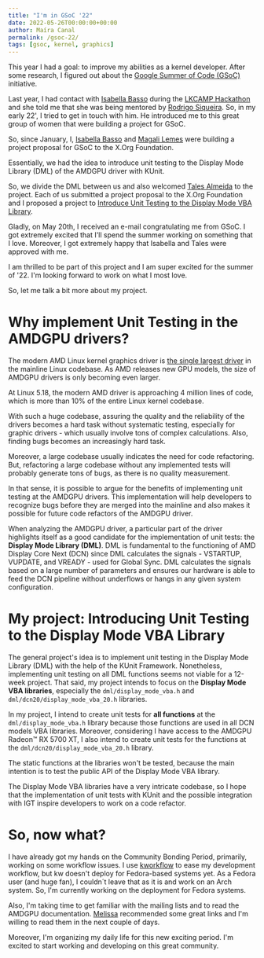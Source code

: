 ```yaml
---
title: "I'm in GSoC '22"
date: 2022-05-26T00:00:00+00:00
author: Maíra Canal
permalink: /gsoc-22/
tags: [gsoc, kernel, graphics]
---
```


This year I had a goal: to improve my abilities as a kernel developer. After some research, I figured out about the [Google Summer of Code (GSoC)](https://summerofcode.withgoogle.com/) initiative. 

Last year, I had contact with [Isabella Basso](https://crosscat.me) during the [LKCAMP Hackathon](https://lkcamp.dev) and she told me that she was being mentored by [Rodrigo Siqueira](https://siqueira.tech). So, in my early 22', I tried to get in touch with him. He introduced me to this great group of women that were building a project for GSoC.

So, since January, I, [Isabella Basso](https://crosscat.me) and [Magali Lemes](https://magalilemes.github.io) were building a project proposal for GSoC to the X.Org Foundation.

Essentially, we had the idea to introduce unit testing to the Display Mode Library (DML) of the AMDGPU driver with KUnit. 

So, we divide the DML between us and also welcomed [Tales Almeida](https://tales-aparecida.github.io/) to the project. Each of us submitted a project proposal to the X.Org Foundation and I proposed a project to [Introduce Unit Testing to the Display Mode VBA Library](https://summerofcode.withgoogle.com/programs/2022/projects/fATmfPlL).

Gladly, on May 20th, I received an e-mail congratulating me from GSoC. I got extremely excited that I'll spend the summer working on something that I love. Moreover, I got extremely happy that Isabella and Tales were approved with me.

I am thrilled to be part of this project and I am super excited for the summer of '22. I'm looking forward to work on what I most love.

So, let me talk a bit more about my project.

# Why implement Unit Testing in the AMDGPU drivers?

The modern AMD Linux kernel graphics driver is [the single largest driver](https://www.phoronix.com/scan.php?page=news_item&px=AMDGPU-Closing-4-Million) in the mainline Linux codebase. As AMD releases new GPU models, the size of AMDGPU drivers is only becoming even larger.

At Linux 5.18, the modern AMD driver is approaching 4 million lines of code, which is more than 10% of the entire Linux kernel codebase.

With such a huge codebase, assuring the quality and the reliability of the drivers becomes a hard task without systematic testing, especially for graphic drivers - which usually involve tons of complex calculations. Also, finding bugs becomes an increasingly hard task.

Moreover, a large codebase usually indicates the need for code refactoring. But, refactoring a large codebase without any implemented tests will probably generate tons of bugs, as there is no quality measurement.

In that sense, it is possible to argue for the benefits of implementing unit testing at the AMDGPU drivers. This implementation will help developers to recognize bugs before they are merged into the mainline and also makes it possible for future code refactors of the AMDGPU driver.

When analyzing the AMDGPU driver, a particular part of the driver highlights itself as a good candidate for the implementation of unit tests: the **Display Mode Library (DML)**. DML is fundamental to the functioning of AMD Display Core Next (DCN) since DML calculates the signals - VSTARTUP, VUPDATE, and VREADY - used for Global Sync. DML calculates the signals based on a large number of parameters and ensures our hardware is able to feed the DCN pipeline without underflows or hangs in any given system configuration.

# My project: Introducing Unit Testing to the Display Mode VBA Library

The general project's idea is to implement unit testing in the Display Mode Library (DML) with the help of the KUnit Framework. Nonetheless, implementing unit testing on all DML functions seems not viable for a 12-week project. That said, my project intends to focus on the **Display Mode VBA libraries**, especially the `dml/display_mode_vba.h` and `dml/dcn20/display_mode_vba_20.h` libraries.

In my project, I intend to create unit tests for **all functions** at the `dml/display_mode_vba.h` library because those functions are used in all DCN models VBA libraries. Moreover, considering I have access to the AMDGPU Radeon™ RX 5700 XT, I also intend to create unit tests for the functions at the `dml/dcn20/display_mode_vba_20.h` library.

The static functions at the libraries won't be tested, because the main intention is to test the public API of the Display Mode VBA library.

The Display Mode VBA libraries have a very intricate codebase, so I hope that the implementation of unit tests with KUnit and the possible integration with IGT inspire developers to work on a code refactor.

# So, now what?

I have already got my hands on the Community Bonding Period, primarily, working on some workflow issues. I use [kworkflow](https://kworkflow.org) to ease my development workflow, but kw doesn't deploy for Fedora-based systems yet. As a Fedora user (and huge fan), I couldn´t leave that as it is and work on an Arch system. So, I'm currently working on the deployment for Fedora systems.

Also, I'm taking time to get familiar with the mailing lists and to read the AMDGPU documentation. [Melissa](https://melissawen.github.io) recommended some great links and I'm willing to read them in the next couple of days.

Moreover, I'm organizing my daily life for this new exciting period. I'm excited to start working and developing on this great community.

